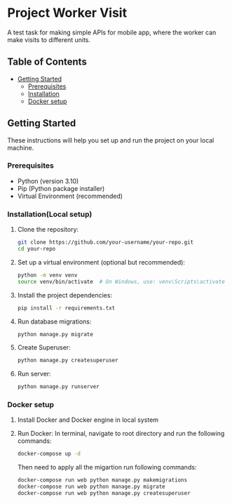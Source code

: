 # Project Worker Visit

A test task for making simple APIs for mobile app, where the worker can make visits to different units.

## Table of Contents

- [Getting Started](#getting-started)
  - [Prerequisites](#prerequisites)
  - [Installation](#installation)
  - [Docker setup](#docker-setup)

## Getting Started

These instructions will help you set up and run the project on your local machine.

### Prerequisites

- Python (version 3.10)
- Pip (Python package installer)
- Virtual Environment (recommended)

### Installation(Local setup)

1. Clone the repository:

   ```bash
   git clone https://github.com/your-username/your-repo.git
   cd your-repo
   ```

2. Set up a virtual environment (optional but recommended):
    ```bash
    python -m venv venv
    source venv/bin/activate  # On Windows, use: venv\Scripts\activate
    ```

3. Install the project dependencies:
    ```bash
    pip install -r requirements.txt
    ```

4. Run database migrations:
    ```bash
    python manage.py migrate
    ```

5. Create Superuser:
    ```bash
    python manage.py createsuperuser
    ```

6. Run server:
    ```bash
    python manage.py runserver
    ```

### Docker setup

1. Install Docker and Docker engine in local system

2. Run Docker:
    In terminal, navigate to root directory and run the following commands:
    ```bash
    docker-compose up -d
    ```
    Then need to apply all the migartion run following commands:
    ```bash
    docker-compose run web python manage.py makemigrations
    docker-compose run web python manage.py migrate
    docker-compose run web python manage.py createsuperuser
    ```



